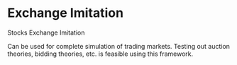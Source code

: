 # Exchange Imitation
Stocks Exchange Imitation 

Can be used for complete simulation of trading markets. Testing out auction theories, bidding theories, etc. is feasible using this framework.
